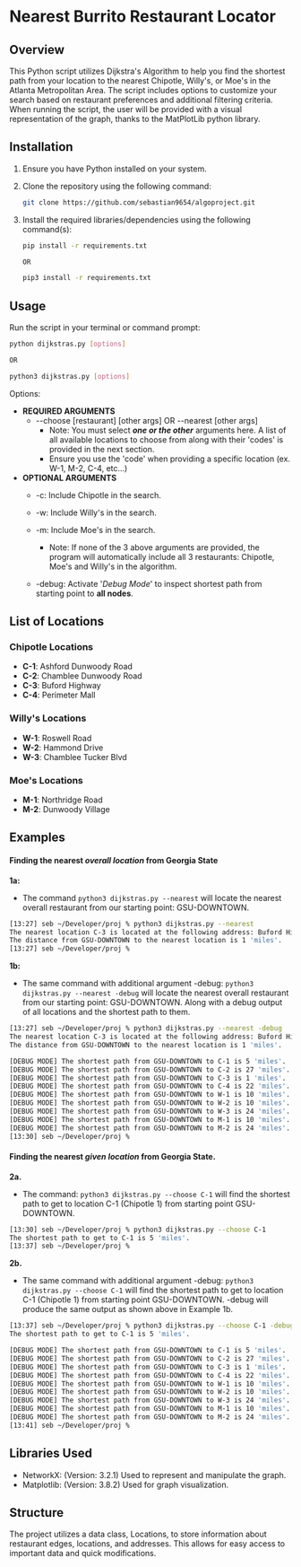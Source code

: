 # Nearest Burrito Restaurant Locator

## Overview

This Python script utilizes Dijkstra's Algorithm to help you find the shortest path from your location to the nearest Chipotle, Willy's, or Moe's in the Atlanta Metropolitan Area. The script includes options to customize your search based on restaurant preferences and additional filtering criteria. When running the script, the user will be provided with 
a visual representation of the graph, thanks to the MatPlotLib python library. 

## Installation

1. Ensure you have Python installed on your system.
2. Clone the repository using the following command:

    ```bash session
    git clone https://github.com/sebastian9654/algoproject.git
    ```
3. Install the required libraries/dependencies using the following command(s):

    ```bash
    pip install -r requirements.txt   

    OR

    pip3 install -r requirements.txt    
    ```

## Usage
Run the script in your terminal or command prompt:

```bash
python dijkstras.py [options]

OR

python3 dijkstras.py [options]
```

Options:

- **REQUIRED ARGUMENTS** 
    - --choose [restaurant] [other args] OR --nearest [other args]
        - Note: You must select ***one or the other*** arguments here. A list of all available locations to choose from along with their 'codes' is provided in the next section.
        - Ensure you use the 'code' when providing a specific location (ex. W-1, M-2, C-4, etc...)
- **OPTIONAL ARGUMENTS**
    - -c: Include Chipotle in the search.
    - -w: Include Willy's in the search.
    - -m: Include Moe's in the search.
        - Note: If none of the 3 above arguments are provided, the program will automatically include all 3 restaurants: Chipotle, Moe's and Willy's in the algorithm.

    - -debug: Activate '*Debug Mode*' to inspect shortest path from starting point to **all nodes**.

## List of Locations

### Chipotle Locations
- **C-1**: Ashford Dunwoody Road
- **C-2**: Chamblee Dunwoody Road
- **C-3**: Buford Highway
- **C-4**: Perimeter Mall

### Willy's Locations
- **W-1**: Roswell Road
- **W-2**: Hammond Drive
- **W-3**: Chamblee Tucker Blvd

### Moe's Locations
- **M-1**: Northridge Road
- **M-2**: Dunwoody Village

## Examples
#### Finding the nearest *overall location* from Georgia State

**1a:** 
- The command `python3 dijkstras.py --nearest` will locate the nearest overall restaurant from our starting point: GSU-DOWNTOWN.

```bash title="python3"
[13:27] seb ~/Developer/proj % python3 dijkstras.py --nearest    
The nearest location C-3 is located at the following address: Buford Highway.
The distance from GSU-DOWNTOWN to the nearest location is 1 'miles'.
[13:27] seb ~/Developer/proj % 
```
**1b:** 
- The same command with additional argument -debug: `python3 dijkstras.py --nearest -debug` will locate the nearest overall restaurant from our starting point: GSU-DOWNTOWN. Along with a debug output of all locations and the shortest path to them.

```bash
[13:27] seb ~/Developer/proj % python3 dijkstras.py --nearest -debug
The nearest location C-3 is located at the following address: Buford Highway.
The distance from GSU-DOWNTOWN to the nearest location is 1 'miles'.

[DEBUG MODE] The shortest path from GSU-DOWNTOWN to C-1 is 5 'miles'.
[DEBUG MODE] The shortest path from GSU-DOWNTOWN to C-2 is 27 'miles'.
[DEBUG MODE] The shortest path from GSU-DOWNTOWN to C-3 is 1 'miles'.
[DEBUG MODE] The shortest path from GSU-DOWNTOWN to C-4 is 22 'miles'.
[DEBUG MODE] The shortest path from GSU-DOWNTOWN to W-1 is 10 'miles'.
[DEBUG MODE] The shortest path from GSU-DOWNTOWN to W-2 is 10 'miles'.
[DEBUG MODE] The shortest path from GSU-DOWNTOWN to W-3 is 24 'miles'.
[DEBUG MODE] The shortest path from GSU-DOWNTOWN to M-1 is 10 'miles'.
[DEBUG MODE] The shortest path from GSU-DOWNTOWN to M-2 is 24 'miles'.
[13:30] seb ~/Developer/proj % 
```
#### Finding the nearest *given location* from Georgia State.

**2a.**

- The command: `python3 dijkstras.py --choose C-1` will find the shortest path to get to location C-1 (Chipotle 1) from starting point GSU-DOWNTOWN.

```bash session
[13:30] seb ~/Developer/proj % python3 dijkstras.py --choose C-1    
The shortest path to get to C-1 is 5 'miles'.
[13:37] seb ~/Developer/proj % 
```

**2b.**

- The same command with additional argument -debug: `python3 dijkstras.py --choose C-1` will find the shortest path to get to location C-1 (Chipotle 1) from starting point GSU-DOWNTOWN. -debug will produce the same output as shown above in Example 1b.

```bash session
[13:37] seb ~/Developer/proj % python3 dijkstras.py --choose C-1 -debug
The shortest path to get to C-1 is 5 'miles'.

[DEBUG MODE] The shortest path from GSU-DOWNTOWN to C-1 is 5 'miles'.
[DEBUG MODE] The shortest path from GSU-DOWNTOWN to C-2 is 27 'miles'.
[DEBUG MODE] The shortest path from GSU-DOWNTOWN to C-3 is 1 'miles'.
[DEBUG MODE] The shortest path from GSU-DOWNTOWN to C-4 is 22 'miles'.
[DEBUG MODE] The shortest path from GSU-DOWNTOWN to W-1 is 10 'miles'.
[DEBUG MODE] The shortest path from GSU-DOWNTOWN to W-2 is 10 'miles'.
[DEBUG MODE] The shortest path from GSU-DOWNTOWN to W-3 is 24 'miles'.
[DEBUG MODE] The shortest path from GSU-DOWNTOWN to M-1 is 10 'miles'.
[DEBUG MODE] The shortest path from GSU-DOWNTOWN to M-2 is 24 'miles'.
[13:41] seb ~/Developer/proj % 
```
## Libraries Used

- NetworkX: (Version: 3.2.1) Used to represent and manipulate the graph.
- Matplotlib: (Version: 3.8.2) Used for graph visualization.

## Structure
The project utilizes a data class, Locations, to store information about restaurant edges, locations, and addresses. This allows for easy access to important data and quick modifications.